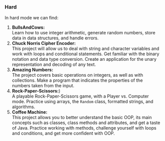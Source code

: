 ### Hard
In hard mode we can find:

 1. **BullsAndCows:**<br> Learn how to use integer arithmetic, generate random numbers, store data in data structures, and handle errors. 
 2. **Chuck Norris Cipher Encoder:**<br> This project will allow us to deal with string and character variables and work with loops and conditional statements. Get familiar with the binary notation and data type conversion. Create an application for the unary representation and decoding of any text.
 3. **Amazing Numbers:**<br> The project covers basic operations on integers, as well as with collections. Make a program that indicates the properties of the numbers taken from the input.
 4. **Rock-Paper-Scissors:**)<br> A playable Rock-Paper-Scissors game, with a Player vs. Computer mode. Practice using arrays, the `Random` class, formatted strings, and algorithms. 
 5. **Coffee Machine:**<br> This project allows you to better understand the basic OOP, its main concepts such as classes, class methods and attributes, and get a taste of Java. Practice working with methods, challenge yourself with loops and conditions, and get more confident with OOP.
